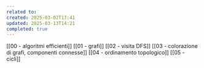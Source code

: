 ```yaml
---
related to: 
created: 2025-03-02T17:41
updated: 2025-03-13T14:21
completed: true
---
```

[[00 - algoritmi efficienti]]
[[01 - grafi]]
[[02 - visita DFS]]
[[03 - colorazione di grafi, componenti connesse]]
[[04 - ordinamento topologico]]
[[05 - cicli]]
